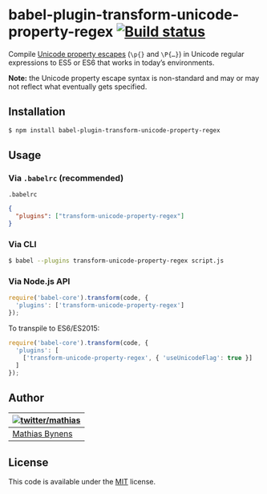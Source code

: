# babel-plugin-transform-unicode-property-regex [![Build status](https://travis-ci.org/mathiasbynens/babel-plugin-transform-unicode-property-regex.svg?branch=master)](https://travis-ci.org/mathiasbynens/babel-plugin-transform-unicode-property-regex)

Compile [Unicode property escapes](https://github.com/mathiasbynens/regexpu-core/blob/master/property-escapes.md) (`\p{}` and `\P{…}`) in Unicode regular expressions to ES5 or ES6 that works in today’s environments.

**Note:** the Unicode property escape syntax is non-standard and may or may not reflect what eventually gets specified.

## Installation

```sh
$ npm install babel-plugin-transform-unicode-property-regex
```

## Usage

### Via `.babelrc` (recommended)

`.babelrc`

```json
{
  "plugins": ["transform-unicode-property-regex"]
}
```

### Via CLI

```sh
$ babel --plugins transform-unicode-property-regex script.js
```

### Via Node.js API

```js
require('babel-core').transform(code, {
  'plugins': ['transform-unicode-property-regex']
});
```

To transpile to ES6/ES2015:

```js
require('babel-core').transform(code, {
  'plugins': [
    ['transform-unicode-property-regex', { 'useUnicodeFlag': true }]
  ]
});
```

## Author

| [![twitter/mathias](https://gravatar.com/avatar/24e08a9ea84deb17ae121074d0f17125?s=70)](https://twitter.com/mathias "Follow @mathias on Twitter") |
|---|
| [Mathias Bynens](https://mathiasbynens.be/) |

## License

This code is available under the [MIT](https://mths.be/mit) license.
